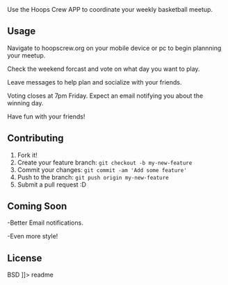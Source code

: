 <snippet>
  <content><!
#  Hoops_Crew_APP
  
Use the Hoops Crew APP to coordinate your weekly basketball meetup.

## Usage
Navigate to hoopscrew.org on your mobile device or pc to begin
plannning your meetup.

Check the weekend forcast and vote on what day you want to play.

Leave messages to help plan and socialize with your friends.

Voting closes at 7pm Friday.  Expect an email notifying you about the winning day.

Have fun with your friends!

## Contributing
1. Fork it!
2. Create your feature branch: `git checkout -b my-new-feature`
3. Commit your changes: `git commit -am 'Add some feature'`
4. Push to the branch: `git push origin my-new-feature`
5. Submit a pull request :D

## Coming Soon

-Better Email notifications.

-Even more style!

## License
  BSD
]]></content>
  <tabTrigger>readme</tabTrigger>
</snippet>